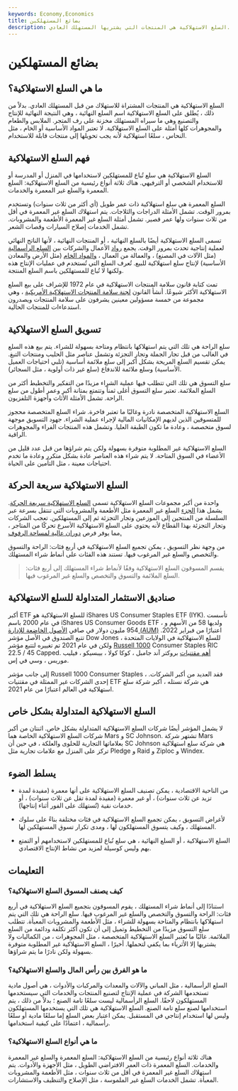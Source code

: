```yaml
---
keywords: Economy,Economics
title: بضائع المستهلكين
description: السلع الاستهلاكية هي المنتجات التي يشتريها المستهلك العادي.
---
```


# بضائع المستهلكين
## ما هي السلع الاستهلاكية؟

السلع الاستهلاكية هي المنتجات المشتراة للاستهلاك من قبل المستهلك العادي. بدلاً من ذلك ، يُطلق على السلع الاستهلاكية اسم السلع النهائية ، وهي النتيجة النهائية للإنتاج والتصنيع وهي ما سيراه المستهلك مخزنة على رف المتجر. الملابس والطعام والمجوهرات كلها أمثلة على السلع الاستهلاكية. لا تعتبر المواد الأساسية أو الخام ، مثل النحاس ، سلعًا استهلاكية لأنه يجب تحويلها إلى منتجات قابلة للاستخدام.

## فهم السلع الاستهلاكية

السلع الاستهلاكية هي سلع تُباع للمستهلكين لاستخدامها في المنزل أو المدرسة أو للاستخدام الشخصي أو الترفيهي. هناك ثلاثة أنواع رئيسية من السلع الاستهلاكية: السلع المعمرة والسلع غير المعمرة والخدمات.

السلع المعمرة هي سلع استهلاكية ذات عمر طويل (أي أكثر من ثلاث سنوات) وتستخدم بمرور الوقت. تشمل الأمثلة الدراجات والثلاجات. يتم استهلاك السلع غير المعمرة في أقل من ثلاث سنوات ولها عمر قصير. تشمل أمثلة السلع غير المعمرة الأطعمة والمشروبات. تشمل الخدمات إصلاح السيارات وقصات الشعر.

تسمى السلع الاستهلاكية أيضًا بالسلع النهائية ، أو المنتجات النهائية ، لأنها الناتج النهائي لعملية إنتاجية تحدث بمرور الوقت. يجمع [رواد](/entrepreneur) الأعمال والشركات بين [السلع الرأسمالية](/capitalgoods) (مثل الآلات في المصنع) ، والعمالة من العمال ، [والمواد الخام](/rawmaterials) (مثل الأرض والمعادن الأساسية) لإنتاج سلع استهلاكية للبيع. تُعرف السلع التي تُستخدم في عمليات الإنتاج هذه ولكنها لا تُباع للمستهلكين باسم السلع المنتجة.

تمت كتابة قانون سلامة المنتجات الاستهلاكية في عام 1972 للإشراف على بيع السلع الاستهلاكية الأكثر شيوعًا. أنشأ القانون [لجنة سلامة المنتجات الاستهلاكية الأمريكية](/consumer-product-safety-commission) ، وهي مجموعة من خمسة مسؤولين معينين يشرفون على سلامة المنتجات ويصدرون استدعاءات للمنتجات الحالية.

## تسويق السلع الاستهلاكية

سلع الراحة هي تلك التي يتم استهلاكها بانتظام ومتاحة بسهولة للشراء. يتم بيع هذه السلع في الغالب من قبل تجار الجملة وتجار التجزئة وتشمل عناصر مثل الحليب ومنتجات التبغ. يمكن تقسيم السلع المريحة بشكل أكبر إلى سلع ملائمة أساسية (تلبي احتياجات العميل الأساسية) وسلع ملائمة للاندفاع (سلع غير ذات أولوية ، مثل السجائر).

سلع التسوق هي تلك التي تتطلب فيها عملية الشراء مزيدًا من التفكير والتخطيط أكثر من السلع الملائمة. تعتبر سلع التسوق أغلى ثمناً وتتمتع بمتانة أكبر وعمر أطول من سلع الراحة. تشمل الأمثلة الأثاث وأجهزة التلفزيون.

السلع الاستهلاكية المتخصصة نادرة وغالبًا ما تعتبر فاخرة. شراء السلع المتخصصة محجوز للمتسوقين الذين لديهم الإمكانيات المالية لإجراء عملية الشراء. جهود التسويق موجهة لسوق متخصصة ، وعادة ما تكون الطبقة العليا. وتشمل هذه المنتجات الفراء والمجوهرات الراقية.

السلع الاستهلاكية غير المطلوبة متوفرة بسهولة ولكن يتم شراؤها من قبل عدد قليل من الأعضاء في السوق المتاحة. لا يتم شراء هذه العناصر عادة بشكل متكرر وعادة ما تخدم احتياجات معينة ، مثل التأمين على الحياة.

## السلع الاستهلاكية سريعة الحركة

واحدة من أكبر مجموعات السلع الاستهلاكية تسمى [السلع الاستهلاكية سريعة الحركة](/fastmoving-consumer-goods-fmcg). يشمل هذا [الجزء](/segment) السلع غير المعمرة مثل الأطعمة والمشروبات التي تنتقل بسرعة عبر السلسلة من المنتجين إلى الموزعين وتجار التجزئة ثم إلى المستهلكين. تعجب الشركات وتجار التجزئة بهذا القطاع لأنه يحتوي على السلع الاستهلاكية الأسرع تحركًا من المتاجر ، مما يوفر فرص [دوران عالية لمساحة الرفوف.](/turnover)

من وجهة نظر التسويق ، يمكن تجميع السلع الاستهلاكية في أربع فئات: الراحة والتسوق والتخصص والسلع غير المرغوب فيها. تستند هذه الفئات على أنماط شراء المستهلك.

> يقسم المسوقون السلع الاستهلاكية وفقًا لأنماط شراء المستهلك إلى أربع فئات: السلع الملائمة والتسوق والتخصص والسلع غير المرغوب فيها.

>

## صناديق الاستثمار المتداولة للسلع الاستهلاكية

أكبر ETF للسلع الاستهلاكية هو iShares US Consumer Staples ETF (IYK). تأسست في عام 2000 باسم iShares US Consumer Goods ETF ، ولديها 58 من الأسهم و 954 مليون دولار في صافي [الأصول الخاضعة للإدارة (AUM)](/aum) اعتبارًا من فبراير 2022. تتبع الصندوق في الأصل مؤشر Dow Jones للسلع الاستهلاكية في الولايات المتحدة ، ولكن في عام 2021 تم تغييره لتتبع مؤشر [Russell 1000](/russell_1000index) Consumer Staples RIC 22.5 / 45 Capped. [أهم مقتنيات](/top-holdings) بروكتر آند جامبل ، كوكا كولا ، بيبسيكو ، فيليب موريس ، وسي في إس.

إلى جانب مؤشر Russell 1000 Consumer Staples ، فقد العديد من أكبر الشركات. إحدى الشركات غير الممثلة في مقتنيات ETF هي شركة نستله ، أكبر شركة سلع استهلاكية في العالم اعتبارًا من عام 2021.

## السلع الاستهلاكية المتداولة بشكل خاص

لا يشمل المؤشر أيضًا شركات السلع الاستهلاكية المتداولة بشكل خاص. اثنتان من أكبر شركات السلع الاستهلاكية الخاصة هما Mars و SC Johnson. تشتهر شركة Mars بعلاماتها التجارية للحلوى والعلكة ، في حين أن SC Johnson هي شركة سلع استهلاكية تركز على المنزل مع علامات تجارية مثل Pledge و Raid و Ziploc و Windex.

## يسلط الضوء

- من الناحية الاقتصادية ، يمكن تصنيف السلع الاستهلاكية على أنها معمرة (مفيدة لمدة تزيد عن ثلاث سنوات) ، أو غير معمرة (مفيدة لمدة تقل عن ثلاث سنوات) ، أو خدمات نقية (تُستهلك على الفور أثناء إنتاجها).

- لأغراض التسويق ، يمكن تجميع السلع الاستهلاكية في فئات مختلفة بناءً على سلوك المستهلك ، وكيف يتسوق المستهلكون لها ، ومدى تكرار تسوق المستهلكين لها.

- السلع الاستهلاكية ، أو السلع النهائية ، هي سلع تُباع للمستهلكين لاستخدامهم أو التمتع بهم وليس كوسيلة لمزيد من نشاط الإنتاج الاقتصادي.

## التعليمات

### كيف يصنف المسوق السلع الاستهلاكية؟

استنادًا إلى أنماط شراء المستهلك ، يقوم المسوقون بتجميع السلع الاستهلاكية في أربع فئات: الراحة والتسوق والتخصص والسلع غير المرغوب فيها. سلع الراحة هي تلك التي يتم استهلاكها بانتظام والمتاحة بسهولة للشراء ، مثل الأطعمة والمشروبات المعبأة. تتطلب سلع التسوق مزيدًا من التخطيط وتميل إلى أن تكون أكثر تكلفة ودائمة من السلع الملائمة. غالبًا ما تُعتبر السلع الاستهلاكية المتخصصة ، مثل المجوهرات ، من الكماليات ولا يشتريها إلا الأثرياء بما يكفي لتحملها. أخيرًا ، السلع الاستهلاكية غير المطلوبة متوفرة بسهولة ولكن نادرًا ما يتم شراؤها.

### ما هو الفرق بين رأس المال والسلع الاستهلاكية؟

السلع الرأسمالية ، مثل المباني والآلات والمعدات والمركبات والأدوات ، هي أصول مادية تستخدمها الشركة في عملية الإنتاج لتصنيع المنتجات والخدمات التي سيستخدمها المستهلكون لاحقًا. السلع الرأسمالية ليست سلعًا تامة الصنع ؛ بدلاً من ذلك ، يتم استخدامها لصنع سلع تامة الصنع. السلع الاستهلاكية هي تلك التي يستخدمها المستهلكون وليس لها استخدام إنتاجي في المستقبل. يمكن اعتبار بعض السلع إما سلعًا مادية أو سلعًا رأسمالية ، اعتمادًا على كيفية استخدامها.

### ما هي أنواع السلع الاستهلاكية؟

هناك ثلاثة أنواع رئيسية من السلع الاستهلاكية: السلع المعمرة والسلع غير المعمرة والخدمات. السلع المعمرة ذات العمر الافتراضي الطويل ، مثل الأجهزة والأدوات. يتم استهلاك السلع غير المعمرة في أقل من ثلاث سنوات ، مثل الأطعمة والمشروبات المعبأة. تشمل الخدمات السلع غير الملموسة ، مثل الإصلاح والتنظيف والاستشارات.

